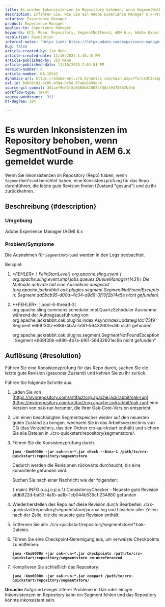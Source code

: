 ```yaml
---
title: Es wurden Inkonsistenzen im Repository behoben, wenn SegmentNotFound in AEM 6.x gemeldet wurde
description: Erfahren Sie, wie Sie ein Adobe Experience Manager 6.x-Problem lösen können, bei dem Inkonsistenzen im Repository vorliegen, wenn SegmentNotFound gemeldet wird.
solution: Experience Manager
product: Experience Manager
applies-to: Experience Manager
keywords: KCS, Repo, Repository, SegmentNotFound, AEM 6.x, Adobe Experience Manager 6.x, Fehlerbehebung
resolution: Resolution
internal-notes: 'Helpx Link: https://helpx.adobe.com/experience-manager/kb/fix-inconsistencies-in-the-repository-when-segmentnotfound-issue.html'
bug: false
article-created-by: Jim Menn
article-created-date: 11/16/2023 1:45:45 PM
article-published-by: Jim Menn
article-published-date: 11/16/2023 2:04:51 PM
version-number: 8
article-number: KA-16542
dynamics-url: https://adobe-ent.crm.dynamics.com/main.aspx?forceUCI=1&pagetype=entityrecord&etn=knowledgearticle&id=da78176d-8684-ee11-8179-6045bd006268
exl-id: b9b98c01-bc0b-4384-bc5d-67a6eb899ec4
source-git-commit: 362aef9e63f8a0303b670074f58e19d75587bfeb
workflow-type: tm+mt
source-wordcount: '311'
ht-degree: 10%

---
```


# Es wurden Inkonsistenzen im Repository behoben, wenn SegmentNotFound in AEM 6.x gemeldet wurde


Wenn Sie Inkonsistenzen im Repository (Repo) haben, wenn `SegmentNotFound` berichtet haben, eine Konsistenzprüfung für das Repo durchführen, die letzte gute Revision finden (Zustand &quot;gesund&quot;) und zu ihr zurückkehren.

## Beschreibung {#description}


### <b>Umgebung</b>

Adobe Experience Manager (AEM) 6.x



### <b>Problem/Symptome</b>

Die Ausnahmen für `SegmentNotFound` werden in den Logs beobachtet.

Beispiel:

1. *\*FEHLER\* `[` FelixStartLevel`]`  org.apache.sling.event `[` org.apache.sling.event.impl.jobs.queues.QueueManager(1431)`]`  Die Methode activate hat eine Ausnahme ausgelöst (org.apache.jackrabbit.oak.plugins.segment.SegmentNotFoundException: Segment da5bcb95-d00a-4c04-a9d9-0f10f2b14e5e nicht gefunden).*
2. *\*FEHLER\* `[` pool-6-thread-3`]`  org.apache.sling.commons.scheduler.impl.QuartzScheduler Ausnahme während der Auftragsausführung von org.apache.jackrabbit.oak.plugins.index.AsyncIndexUpdate@1dc173f9 : Segment e669f30b-e886-4b7a-b161-56432601ec6b nicht gefunden

   org.apache.jackrabbit.oak.plugins.segment.SegmentNotFoundException: Segment e669f30b-e886-4b7a-b161-56432601ec6b nicht gefunden*



## Auflösung {#resolution}


Führen Sie eine Konsistenzprüfung für das Repo durch, suchen Sie die letzte gute Revision (gesunder Zustand) und kehren Sie zu ihr zurück.

Führen Sie folgende Schritte aus:

1. Laden Sie von [https://mvnrepository.com/artifact/org.apache.jackrabbit/oak-run](https://mvnrepository.com/artifact/org.apache.jackrabbit/oak-run) eine Version von oak-run herunter, die Ihrer Oak-Core-Version entspricht.
2. Um einen beschädigten Segmentspeicher wieder auf den neuesten guten Zustand zu bringen, wechseln Sie in das Arbeitsverzeichnis von CQ (das Verzeichnis, das den Ordner crx-quickstart enthält) und sichern Sie alle Dateien in ./crx-quickstart/repository/segmentstore/.
3. Führen Sie die Konsistenzprüfung durch.

   <b>`java -Xmx6000m -jar oak-run-*.jar check --bin=-1 /path/to/crx-quickstart/repository/segmentstore`</b>



   Dadurch werden die Revisionen rückwärts durchsucht, bis eine konsistente gefunden wird:



   Suchen Sie nach einer Nachricht wie der folgenden:

   `[` main`]`  INFO o.a.j.o.p.s.f.t.ConsistencyChecker - Neueste gute Revision afdb922d-ba53-4a1b-aa1b-1cb044b535cf:234880 gefunden


4. Wiederherstellen des Repo auf diese Revision durch Bearbeiten ./crx-quickstart/repository/segmentstore/journal.log und Löschen aller Zeilen nach der Zeile, die die neueste gute Revision enthält.
5. Entfernen Sie alle ./crx-quickstart/repository/segmentstore/\*.bak-Dateien.
6. Führen Sie eine Checkpoint-Bereinigung aus, um verwaiste Checkpoints zu entfernen:

   <b>`java -Xmx6000m -jar oak-run-*.jar checkpoints /path/to/crx-quickstart/repository/segmentstore rm-unreferenced`</b>


7. Kompilieren Sie schließlich das Repository:

   <b>`java -Xmx6000m -jar oak-run-*.jar compact /path/to/crx-quickstart/repository/segmentstore/`</b>



<b>Ursache</b>
Aufgrund einiger älterer Probleme in Oak oder einiger Inkonsistenzen im Repository kann ein Segment fehlen und das Repository könnte inkonsistent sein.
